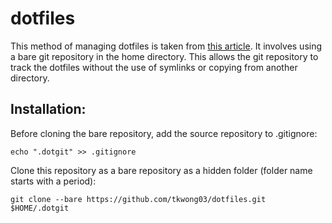 # dotfiles

This method of managing dotfiles is taken from [this article](https://www.atlassian.com/git/tutorials/dotfiles). It involves using a bare git repository in the home directory. This allows the git repository to track the dotfiles without the use of symlinks or copying from another directory.

## Installation:

Before cloning the bare repository, add the source repository to .gitignore:

```console
echo ".dotgit" >> .gitignore
```

Clone this repository as a bare repository as a hidden folder (folder name starts with a period):

```console
git clone --bare https://github.com/tkwong03/dotfiles.git $HOME/.dotgit
```
